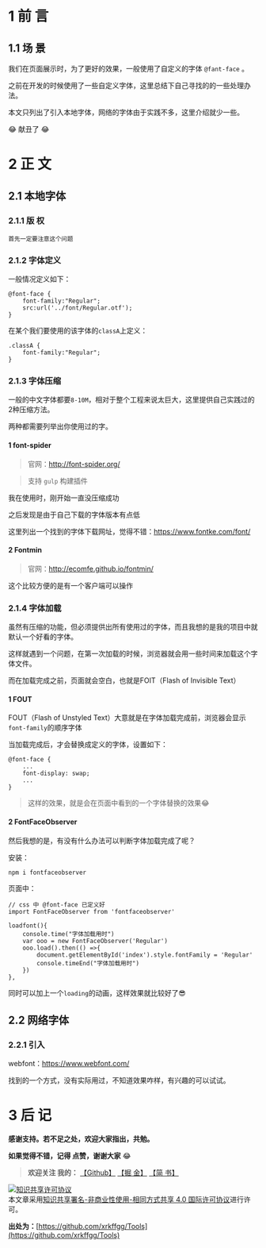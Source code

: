 # 1 前 言
## 1.1 场 景
我们在页面展示时，为了更好的效果，一般使用了自定义的字体 `@fant-face` 。

之前在开发的时候使用了一些自定义字体，这里总结下自己寻找的的一些处理办法。

本文只列出了引入本地字体，网络的字体由于实践不多，这里介绍就少一些。

😂 献丑了 😂

# 2 正 文
## 2.1 本地字体

### 2.1.1 版 权
```!
首先一定要注意这个问题
```

### 2.1.2 字体定义

一般情况定义如下：

```
@font-face {
    font-family:"Regular";
    src:url('../font/Regular.otf');
}
```
在某个我们要使用的该字体的`classA`上定义：
```
.classA {
    font-family:"Regular";
}
```
### 2.1.3 字体压缩
一般的中文字体都要`8-10M`，相对于整个工程来说太巨大，这里提供自己实践过的2种压缩方法。

两种都需要列举出你使用过的字。
#### 1 font-spider
> 官网：http://font-spider.org/

> 支持 `gulp` 构建插件

我在使用时，刚开始一直没压缩成功

之后发现是由于自己下载的字体版本有点低

这里列出一个找到的字体下载网址，觉得不错：https://www.fontke.com/font/

#### 2 Fontmin
> 官网：http://ecomfe.github.io/fontmin/

这个比较方便的是有一个客户端可以操作

### 2.1.4 字体加载
虽然有压缩的功能，但必须提供出所有使用过的字体，而且我想的是我的项目中就默认一个好看的字体。

这样就遇到一个问题，在第一次加载的时候，浏览器就会用一些时间来加载这个字体文件。

而在加载完成之前，页面就会空白，也就是FOIT（Flash of Invisible Text）

#### 1 FOUT
FOUT（Flash of Unstyled Text）大意就是在字体加载完成前，浏览器会显示`font-family`的顺序字体

当加载完成后，才会替换成定义的字体，设置如下：
```
@font-face {
    ...
    font-display: swap;
    ...
}
```
> 这样的效果，就是会在页面中看到的一个字体替换的效果😂

#### 2 FontFaceObserver
然后我想的是，有没有什么办法可以判断字体加载完成了呢？

安装：

`npm i fontfaceobserver`

页面中：

```
// css 中 @font-face 已定义好
import FontFaceObserver from 'fontfaceobserver'

loadfont(){
    console.time("字体加载用时")
    var ooo = new FontFaceObserver('Regular')
    ooo.load().then(() =>{
        document.getElementById('index').style.fontFamily = 'Regular'
        console.timeEnd("字体加载用时")
    })
},
```

同时可以加上一个`loading`的动画，这样效果就比较好了😎

## 2.2 网络字体
### 2.2.1 引入
webfont：https://www.webfont.com/

找到的一个方式，没有实际用过，不知道效果咋样，有兴趣的可以试试。

# 3 后 记
**感谢支持。若不足之处，欢迎大家指出，共勉。**

**如果觉得不错，记得 点赞，谢谢大家** 😂 

> **欢迎关注 我的：** [【Github】](https://github.com/xrkffgg) [【掘 金】](https://juejin.im/user/59c369496fb9a00a4843a3e2) [【简 书】](https://www.jianshu.com/u/4ca4daac5890)

<a rel="license" href="http://creativecommons.org/licenses/by-nc-sa/4.0/"><img alt="知识共享许可协议" style="border-width:0" src="https://user-gold-cdn.xitu.io/2019/5/22/16adeb2bef0a04db?w=88&h=31&f=png&s=1888" /></a><br />本文章采用<a rel="license" href="http://creativecommons.org/licenses/by-nc-sa/4.0/">知识共享署名-非商业性使用-相同方式共享 4.0 国际许可协议</a>进行许可。

**出处为：**[https://github.com/xrkffgg/Tools](https://github.com/xrkffgg/Tools)